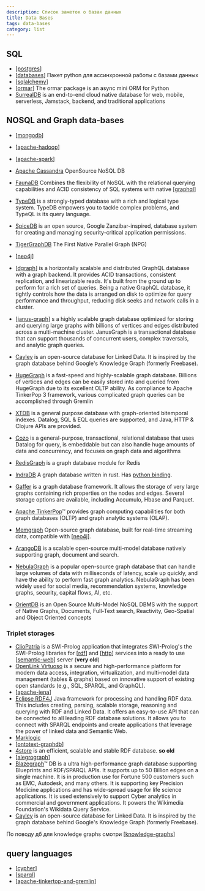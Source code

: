 ```yaml
---
description: Список заметок о базах данных
title: Data Bases
tags: data-bases
category: list
---
```

## SQL

- [[postgres]]
- [[databases]] Пакет python для ассинхронной работы с базами данных
- [[sqlalchemy]]
- [[ormar]] The ormar package is an async mini ORM for Python
- [SurrealDB](https://github.com/surrealdb/surrealdb) is an end-to-end cloud native database for web, mobile, serverless, Jamstack, backend, and traditional applications

## NOSQL and Graph data-bases

- [[mongodb]]
- [[apache-hadoop]]
- [[apache-spark]]
- [Apache Cassandra](https://cassandra.apache.org/_/index.html) OpenSource NoSQL DB
- [FaunaDB](https://fauna.com/) Combines the flexibility of NoSQL with the relational querying capabilities and ACID consistency of SQL systems with native [[graphql]]
- [TypeDB](https://github.com/vaticle/typedb) is a strongly-typed database with a rich and logical type system. TypeDB empowers you to tackle complex problems, and TypeQL is its query language.
- [SpiceDB](https://github.com/authzed/spicedb) is an open source, Google Zanzibar-inspired, database system for creating and managing security-critical application permissions.

- [TigerGraphDB](https://www.tigergraph.com/tigergraph-db/) The First Native Parallel Graph (NPG)
- [[neo4j]]
- [[dgraph]] is a horizontally scalable and distributed GraphQL database with a graph backend. It provides ACID transactions, consistent replication, and linearizable reads. It's built from the ground up to perform for a rich set of queries. Being a native GraphQL database, it tightly controls how the data is arranged on disk to optimize for query performance and throughput, reducing disk seeks and network calls in a cluster.
- [[janus-graph]] s a highly scalable graph database optimized for storing and querying large graphs with billions of vertices and edges distributed across a multi-machine cluster. JanusGraph is a transactional database that can support thousands of concurrent users, complex traversals, and analytic graph queries.
- [Cayley](https://github.com/cayleygraph/cayley) is an open-source database for Linked Data. It is inspired by the graph database behind Google's Knowledge Graph (formerly Freebase).
- [HugeGraph](https://github.com/apache/incubator-hugegraph) is a fast-speed and highly-scalable graph database. Billions of vertices and edges can be easily stored into and queried from HugeGraph due to its excellent OLTP ability. As compliance to Apache TinkerPop 3 framework, various complicated graph queries can be accomplished through Gremlin
- [XTDB](https://github.com/xtdb/xtdb) is a general purpose database with graph-oriented bitemporal indexes. Datalog, SQL & EQL queries are supported, and Java, HTTP & Clojure APIs are provided.
- [Cozo](https://github.com/cozodb/cozo) is a general-purpose, transactional, relational database that uses Datalog for query, is embeddable but can also handle huge amounts of data and concurrency, and focuses on graph data and algorithms
- [RedisGraph](https://github.com/RedisGraph/RedisGraph) is a graph database module for Redis
- [IndraDB](https://github.com/indradb/indradb) A graph database written in rust. Has [python binding](https://github.com/indradb/python-client).
- [Gaffer](https://github.com/gchq/Gaffer) is a graph database framework. It allows the storage of very large graphs containing rich properties on the nodes and edges. Several storage options are available, including Accumulo, Hbase and Parquet.
- [Apache TinkerPop](https://github.com/apache/tinkerpop)™ provides graph computing capabilities for both graph databases (OLTP) and graph analytic systems (OLAP).
- [Memgraph](https://github.com/memgraph/memgraph) Open-source graph database, built for real-time streaming data, compatible with [[neo4j]].

- [ArangoDB](https://github.com/arangodb/arangodb) is a scalable open-source multi-model database natively supporting graph, document and search.
- [NebulaGraph](https://github.com/vesoft-inc/nebula) is a popular open-source graph database that can handle large volumes of data with milliseconds of latency, scale up quickly, and have the ability to perform fast graph analytics. NebulaGraph has been widely used for social media, recommendation systems, knowledge graphs, security, capital flows, AI, etc.
- [OrientDB](https://orientdb.org/) is an Open Source Multi-Model NoSQL DBMS with the support of Native Graphs, Documents, Full-Text search, Reactivity, Geo-Spatial and Object Oriented concepts

### Triplet storages

- [ClioPatria](https://cliopatria.swi-prolog.org/home) is a SWI-Prolog application that integrates SWI-Prolog's the SWI-Prolog libraries for [[rdf]] and [[http]] services into a ready to use [[semantic-web]] server (**very old**)
- [OpenLink Virtuoso](https://virtuoso.openlinksw.com/) is a secure and high-performance platform for modern data access, integration, virtualization, and multi-model data management (tables & graphs) based on innovative support of existing open standards (e.g., SQL, SPARQL, and GraphQL).
- [[apache-jena]]
- [Eclipse RDF4J](https://rdf4j.org/) Java framework for processing and handling RDF data. This includes creating, parsing, scalable storage, reasoning and querying with RDF and Linked Data. It offers an easy-to-use API that can be connected to all leading RDF database solutions. It allows you to connect with SPARQL endpoints and create applications that leverage the power of linked data and Semantic Web.
- [Marklogic](https://www.marklogic.com/)
- [[ontotext-graphdb]]
- [4store](https://github.com/4store/4store) is an efficient, scalable and stable RDF database. **so old**
- [[alegrograph]]
- [Blazegraph](https://blazegraph.com/)™ DB is a ultra high-performance graph database supporting Blueprints and RDF/SPARQL APIs. It supports up to 50 Billion edges on a single machine. It is in production use for Fortune 500 customers such as EMC, Autodesk, and many others. It is supporting key Precision Medicine applications and has wide-spread usage for life science applications. It is used extensively to support Cyber analytics in commercial and government applications. It powers the Wikimedia Foundation's Wikidata Query Service.
- [Cayley](https://github.com/cayleygraph/cayley) is an open-source database for Linked Data. It is inspired by the graph database behind Google's Knowledge Graph (formerly Freebase).

По поводу дб для knowledge graphs смотри [[knowledge-graphs]]

## query languages

- [[cypher]]
- [[sparql]]
- [[apache-tinkertop-and-gremlin]]

[//begin]: # "Autogenerated link references for markdown compatibility"
[postgres]: ../notes/postgres "Postgres"
[databases]: ../notes/databases "Databases python"
[sqlalchemy]: sqlalchemy "Sqlalchemy"
[ormar]: ../notes/ormar "Ormar"
[mongodb]: ../notes/mongodb "MongoDB"
[apache-hadoop]: ../notes/apache-hadoop "Apache hadoop"
[apache-spark]: ../notes/apache-spark "Unified engine for large-scale data analytics"
[graphql]: ../notes/graphql "Язык и система организации АПИ GraphQL"
[neo4j]: ../notes/neo4j "Neo4j graph data base"
[dgraph]: ../notes/dgraph "Dgraph"
[janus-graph]: ../notes/janus-graph "Janus Graph"
[neo4j]: ../notes/neo4j "Neo4j graph data base"
[rdf]: ../notes/rdf "RDF"
[http]: http "Http"
[semantic-web]: ../notes/semantic-web "Semantic web"
[apache-jena]: ../notes/apache-jena "Apache JENA"
[ontotext-graphdb]: ../notes/ontotext-graphdb "Ontotext graph-db"
[alegrograph]: ../notes/alegrograph "Alegro graph"
[knowledge-graphs]: knowledge-graphs "Knowledge graphs"
[cypher]: ../notes/cypher "Cypher query language"
[sparql]: ../notes/sparql "SPARQL"
[apache-tinkertop-and-gremlin]: ../notes/apache-tinkertop-and-gremlin "Apache TinkerPop and Gremlin"
[//end]: # "Autogenerated link references"
[//begin]: # "Autogenerated link references for markdown compatibility"
[postgres]: ../notes/postgres "Postgres"
[databases]: ../notes/databases "Databases python"
[sqlalchemy]: sqlalchemy "Sqlalchemy"
[ormar]: ../notes/ormar "Ormar"
[mongodb]: ../notes/mongodb "MongoDB"
[apache-hadoop]: ../notes/apache-hadoop "Apache hadoop"
[apache-spark]: ../notes/apache-spark "Unified engine for large-scale data analytics"
[graphql]: ../notes/graphql "Язык и система организации АПИ GraphQL"
[neo4j]: ../notes/neo4j "Neo4j graph data base"
[dgraph]: ../notes/dgraph "Dgraph"
[janus-graph]: ../notes/janus-graph "Janus Graph"
[neo4j]: ../notes/neo4j "Neo4j graph data base"
[rdf]: ../notes/rdf "RDF"
[http]: http "Http"
[semantic-web]: ../notes/semantic-web "Semantic web"
[apache-jena]: ../notes/apache-jena "Apache JENA"
[ontotext-graphdb]: ../notes/ontotext-graphdb "Ontotext graph-db"
[alegrograph]: ../notes/alegrograph "Alegro graph"
[knowledge-graphs]: knowledge-graphs "Knowledge graphs"
[cypher]: ../notes/cypher "Cypher query language"
[sparql]: ../notes/sparql "SPARQL"
[apache-tinkertop-and-gremlin]: ../notes/apache-tinkertop-and-gremlin "Apache TinkerPop and Gremlin"
[//end]: # "Autogenerated link references"